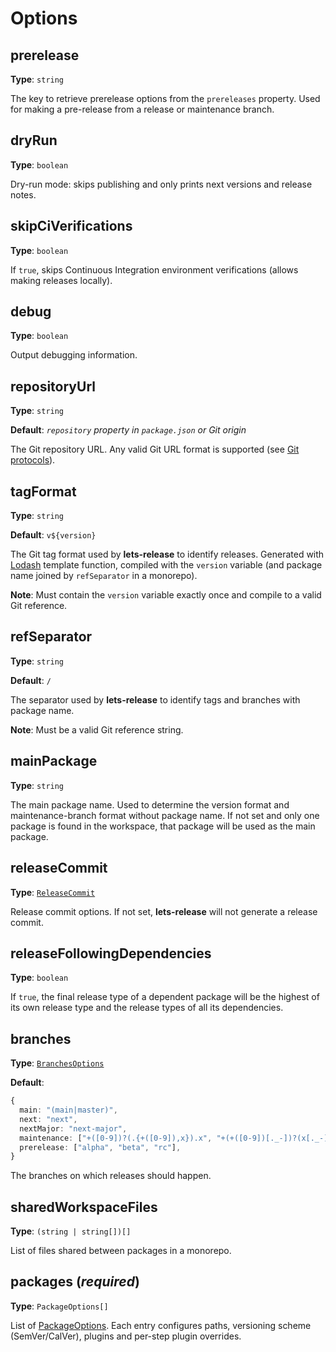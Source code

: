# Options

## prerelease

**Type**: `string`

The key to retrieve prerelease options from the `prereleases` property. Used for making a pre-release from a release or maintenance branch.

## dryRun

**Type**: `boolean`

Dry-run mode: skips publishing and only prints next versions and release notes.

## skipCiVerifications

**Type**: `boolean`

If `true`, skips Continuous Integration environment verifications (allows making releases locally).

## debug

**Type**: `boolean`

Output debugging information.

## repositoryUrl

**Type**: `string`

**Default**: _`repository` property in `package.json` or Git origin_

The Git repository URL. Any valid Git URL format is supported (see [Git protocols][]).

## tagFormat

**Type**: `string`

**Default**: `v${version}`

The Git tag format used by **lets-release** to identify releases. Generated with [Lodash][] template function,
compiled with the `version` variable (and package name joined by `refSeparator` in a monorepo).

**Note**: Must contain the `version` variable exactly once and compile to a valid Git reference.

## refSeparator

**Type**: `string`

**Default**: `/`

The separator used by **lets-release** to identify tags and branches with package name.

**Note**: Must be a valid Git reference string.

## mainPackage

**Type**: `string`

The main package name. Used to determine the version format and maintenance-branch format without package name.
If not set and only one package is found in the workspace, that package will be used as the main package.

## releaseCommit

**Type**: [`ReleaseCommit`][]

Release commit options. If not set, **lets-release** will not generate a release commit.

## releaseFollowingDependencies

**Type**: `boolean`

If `true`, the final release type of a dependent package will be the highest of its own release type and the release types of all its dependencies.

## branches

**Type**: [`BranchesOptions`][]

**Default**:

```typescript
{
  main: "(main|master)",
  next: "next",
  nextMajor: "next-major",
  maintenance: ["+([0-9])?(.{+([0-9]),x}).x", "+(+([0-9])[._-])?(x[._-])x"],
  prerelease: ["alpha", "beta", "rc"],
}
```

The branches on which releases should happen.

## sharedWorkspaceFiles

**Type**: `(string | string[])[]`

List of files shared between packages in a monorepo.

## packages (_required_)

**Type**: `PackageOptions[]`

List of [PackageOptions][]. Each entry configures paths, versioning scheme (SemVer/CalVer), plugins and per-step plugin overrides.

[`ReleaseCommit`]: ./ReleaseCommit.md
[`BranchesOptions`]: ./BranchesOptions.md
[PackageOptions]: ./PackageOptions.md

[Git protocols]: https://git-scm.com/book/en/v2/Git-on-the-Server-The-Protocols
[Lodash]: https://github.com/lodash/lodash
